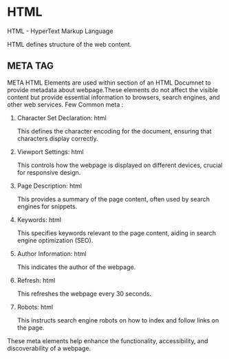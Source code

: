 # HTML
HTML - HyperText Markup Language

HTML defines structure of the web content.


META TAG
----------

META HTML Elements are used within <head> section of an HTML Documnet to provide metadata about webpage.These elements do not affect the visible content but provide essential information to browsers, search engines, and other web services.
Few Common meta :

1. Character Set Declaration:
   html
   <meta charset="UTF-8">
   
   This defines the character encoding for the document, ensuring that characters display correctly.

2. Viewport Settings:
   html
   <meta name="viewport" content="width=device-width, initial-scale=1.0">
   
   This controls how the webpage is displayed on different devices, crucial for responsive design.

3. Page Description:
   html
   <meta name="description" content="A brief description of the webpage">
   
   This provides a summary of the page content, often used by search engines for snippets.

4. Keywords:
   html
   <meta name="keywords" content="HTML, meta, example">
   
   This specifies keywords relevant to the page content, aiding in search engine optimization (SEO).

5. Author Information:
   html
   <meta name="author" content="Author Name">
   
   This indicates the author of the webpage.

6. Refresh:
   html
   <meta http-equiv="refresh" content="30">
   
   This refreshes the webpage every 30 seconds.

7. Robots:
   html
   <meta name="robots" content="index, follow">
   
   This instructs search engine robots on how to index and follow links on the page.

These meta elements help enhance the functionality, accessibility, and discoverability of a webpage.

